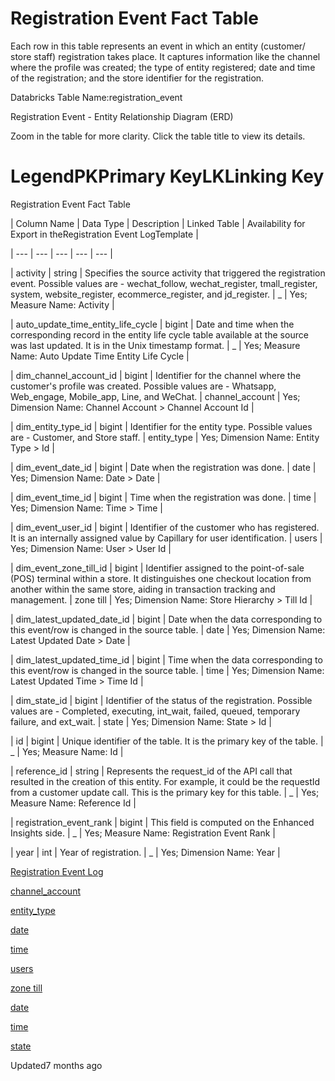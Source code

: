 # Registration Event Fact Table

Each row in this table represents an event in which an entity (customer/ store staff) registration takes place.  It captures information like the channel where the profile was created; the type of entity registered; date and time of the registration; and the store identifier for the registration.

Databricks Table Name:registration_event

Registration Event - Entity Relationship Diagram (ERD)

Zoom in the table for more clarity. Click the table title to view its details.

# LegendPKPrimary KeyLKLinking Key

Registration Event Fact Table

| Column Name | Data Type | Description | Linked Table | Availability for Export in theRegistration Event LogTemplate |

| --- | --- | --- | --- | --- |

| activity | string | Specifies the source activity that triggered the registration event. Possible values are - wechat_follow, wechat_register, tmall_register, system, website_register, ecommerce_register, and jd_register. | _ | Yes; Measure Name: Activity |

| auto_update_time_entity_life_cycle | bigint | Date and time when the corresponding record in the entity life cycle table available at the source was last updated. It is in the Unix timestamp format. | _ | Yes; Measure Name: Auto Update Time Entity Life Cycle |

| dim_channel_account_id | bigint | Identifier for the channel where the customer's profile was created. Possible values are - Whatsapp, Web_engage, Mobile_app, Line, and WeChat. | channel_account | Yes; Dimension Name: Channel Account > Channel Account Id |

| dim_entity_type_id | bigint | Identifier for the entity type. Possible values are - Customer, and Store staff. | entity_type | Yes; Dimension Name: Entity Type > Id |

| dim_event_date_id | bigint | Date when the registration was done. | date | Yes; Dimension Name: Date > Date |

| dim_event_time_id | bigint | Time when the registration was done. | time | Yes; Dimension Name: Time > Time |

| dim_event_user_id | bigint | Identifier of the customer who has registered. It is an internally assigned value by Capillary for user identification. | users | Yes; Dimension Name: User > User Id |

| dim_event_zone_till_id | bigint | Identifier assigned to the point-of-sale (POS) terminal within a store. It distinguishes one checkout location from another within the same store, aiding in transaction tracking and management. | zone till | Yes; Dimension Name: Store Hierarchy > Till Id |

| dim_latest_updated_date_id | bigint | Date when the data corresponding to this event/row is changed in the source table. | date | Yes; Dimension Name: Latest Updated Date > Date |

| dim_latest_updated_time_id | bigint | Time when the data corresponding to this event/row is changed in the source table. | time | Yes; Dimension Name: Latest Updated Time > Time Id |

| dim_state_id | bigint | Identifier of the status of the registration. Possible values are - Completed, executing, int_wait, failed, queued, temporary failure, and ext_wait. | state | Yes; Dimension Name: State > Id |

| id | bigint | Unique identifier of the table. It is the primary key of the table. | _ | Yes; Measure Name: Id |

| reference_id | string | Represents the request_id of the API call that resulted in the creation of this entity. For example, it could be the requestId from a customer update call. This is the primary key for this table. | _ | Yes; Measure Name: Reference Id |

| registration_event_rank | bigint | This field is computed on the Enhanced Insights side. | _ | Yes; Measure Name: Registration Event Rank |

| year | int | Year of registration. | _ | Yes; Dimension Name: Year |



[Registration Event Log](/docs/registration-event-standard-export-template)

[channel_account](/docs/dimension-tables#channel-account)

[entity_type](/docs/dimension-tables#entity-type)

[date](/docs/dimension-tables#date)

[time](/docs/dimension-tables#time)

[users](/docs/dimension-tables#users-users)

[zone till](/docs/dimension-tables#zone-till)

[date](/docs/dimension-tables#date)

[time](/docs/dimension-tables#time)

[state](/docs/dimension-tables#state)

Updated7 months ago